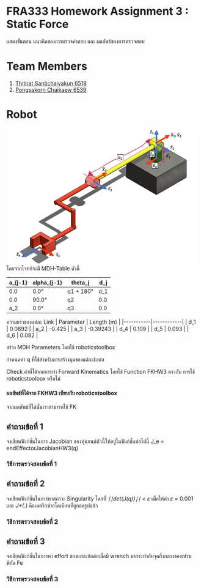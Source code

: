 # **FRA333 Homework Assignment 3 : Static Force**
แสดงขั้นตอน แนวคิดของการตรวจคำตอบ และ ผลลัพธ์ของการตรวจสอบ
# Team Members
1. [Thitirat Santichaiyakun 6518](https://github.com/Qzider)
2. [Pongsakorn Chaikaew 6539](https://github.com/pooonggg)
# Robot
![รูปหุ่นยนต์](pic1.png)
โดยจากโจทย์จะมี MDH-Table ดังนี้ 

| a_{j-1} | alpha_{j-1} | theta_j | d_j |
|-------------|------------------|----------------|---------|
| 0.0         | 0.0°             | q1 + 180°      | d_1     |
| 0.0         | 90.0°            | q2             | 0.0     |
| a_2         | 0.0°             | q3             | 0.0     |

ความยาวของแต่ละ Link
| Parameter | Length (m) |
|-----------|------------|
| d_1   | 0.0892     |
| a_2   | -0.425     |
| a_3   | -0.39243   |
| d_4   | 0.109      |
| d_5   | 0.093      |
| d_6   | 0.082      |

สร้าง MDH Parameters โดยใช้ roboticstoolbox

กำหนดค่า q ที่ใช้สำหรับการสร้างมุมของแต่ละข้อต่อ

Check ค่าที่ได้จากการทำ Forward Kinematics โดยใช้ Function FKHW3 ตรงกับ การใช้ roboticstoolbox หรือไม่
#### ผลลัพธ์ที่ได้จาก FKHW3 เทียบกับ roboticstoolbox

จากผลลัพธ์ที่ได้นั้นเราสามารถใช้ FK
## **คำถามข้อที่ 1**
จงเขียนฟังก์ชั่นในการ Jacobian ของหุ่นยนต์ตัวนี้ให้อยู่ในฟังก์ชั่นต่อไปนี้ J_e = endEffectorJacobianHW3(q)
### **วิธีการตรวจสอบข้อที่ 1**
## **คำถามข้อที่ 2**
จงเขียนฟังก์ชั่นในการหาสภาวะ Singularity โดยที่ _∣∣det(J(q))∣∣ < ε_ เมื่อให้ค่า _ε_ = 0.001 และ _J*(.)_ คือเมตริกซ์จาโคเบียนที่ถูกลดรูปแล้ว
### **วิธีการตรวจสอบข้อที่ 2**
## **คำถามข้อที่ 3**
จงเขียนฟังก์ชั่นในการหา effort ของแต่ละข้อต่อเมื่อมี wrench มากระทำกับจุดกึ่งกลางของเฟรมพิกัด Fe
### **วิธีการตรวจสอบข้อที่ 3**
